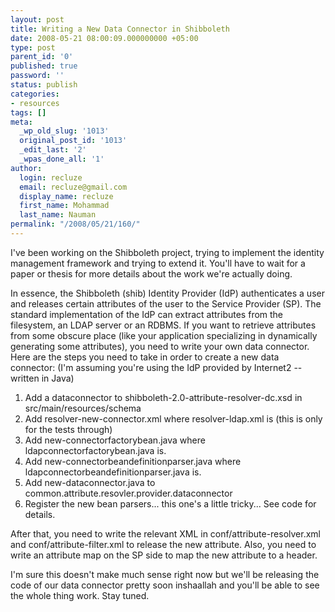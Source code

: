 ```yaml
---
layout: post
title: Writing a New Data Connector in Shibboleth
date: 2008-05-21 08:00:09.000000000 +05:00
type: post
parent_id: '0'
published: true
password: ''
status: publish
categories:
- resources
tags: []
meta:
  _wp_old_slug: '1013'
  original_post_id: '1013'
  _edit_last: '2'
  _wpas_done_all: '1'
author:
  login: recluze
  email: recluze@gmail.com
  display_name: recluze
  first_name: Mohammad
  last_name: Nauman
permalink: "/2008/05/21/160/"
---
```

I've been working on the Shibboleth project, trying to implement the identity management framework and trying to extend it. You'll have to wait for a paper or thesis for more details about the work we're actually doing.

In essence, the Shibboleth (shib) Identity Provider (IdP) authenticates a user and releases certain attributes of the user to the Service Provider (SP). The standard implementation of the IdP can extract attributes from the filesystem, an LDAP server or an RDBMS. If you want to retrieve attributes from some obscure place (like your application specializing in dynamically generating some attributes), you need to write your own data connector. Here are the steps you need to take in order to create a new data connector: (I'm assuming you're using the IdP provided by Internet2 -- written in Java)

1. Add a dataconnector to shibboleth-2.0-attribute-resolver-dc.xsd in src/main/resources/schema
2. Add resolver-new-connector.xml where resolver-ldap.xml is (this is only for the tests through)
3. Add new-connectorfactorybean.java where ldapconnectorfactorybean.java is.
4. Add new-connectorbeandefinitionparser.java where ldapconnectorbeandefinitionparser.java is.
5. Add new-dataconnector.java to common.attribute.resovler.provider.dataconnector
6. Register the new bean parsers... this one's a little tricky... See code for details.

After that, you need to write the relevant XML in conf/attribute-resolver.xml and conf/attribute-filter.xml to release the new attribute. Also, you need to write an attribute map on the SP side to map the new attribute to a header.

I'm sure this doesn't make much sense right now but we'll be releasing the code of our data connector pretty soon inshaallah and you'll be able to see the whole thing work. Stay tuned.

